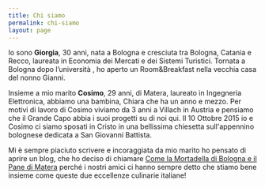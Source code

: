 ```yaml
---
title: Chi siamo
permalink: chi-siamo
layout: page
---
```

Io sono **Giorgia**, 30 anni, nata a Bologna e cresciuta tra Bologna, Catania e Recco, laureata in Economia dei Mercati e dei Sistemi Turistici. Tornata a Bologna dopo l’università , ho aperto un Room&Breakfast nella vecchia casa del nonno Gianni. 

Insieme a mio marito **Cosimo**, 29 anni, di Matera, laureato in Ingegneria Elettronica, abbiamo una bambina, Chiara che ha un anno e mezzo. Per motivi di lavoro di Cosimo viviamo da 3 anni a Villach in Austria e pensiamo che il Grande Capo abbia i suoi progetti su di noi qui. Il 10 Ottobre 2015 io e Cosimo ci siamo sposati in Cristo in una bellissima chiesetta sull'appennino bolognese dedicata a San Giovanni Battista.

Mi è sempre piaciuto scrivere e incoraggiata da mio marito ho pensato di aprire un blog, che ho deciso di chiamare [Come la Mortadella di Bologna e il Pane di Matera](http://comelamortadellaeilpane.blogspot.com/) perché i nostri amici ci hanno sempre detto che stiamo bene insieme come queste due eccellenze culinarie italiane!
